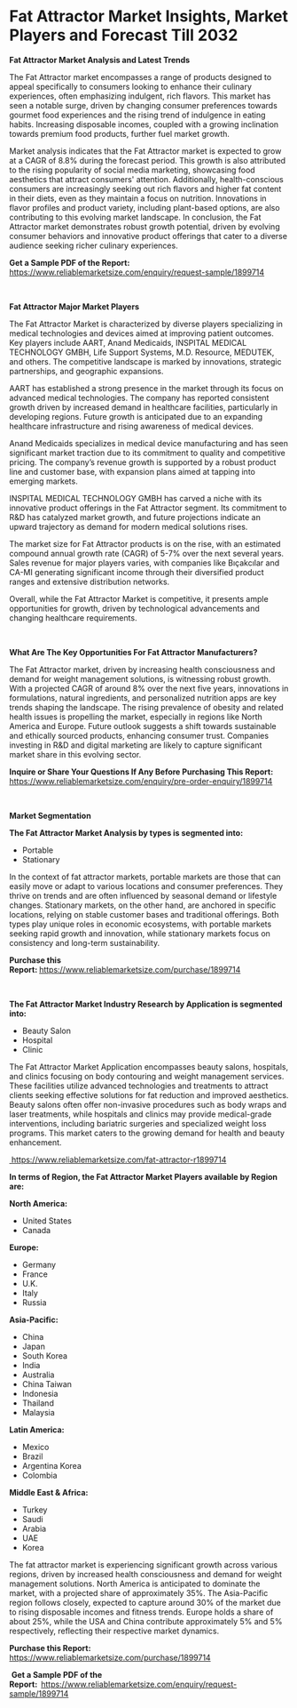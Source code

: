 <p><h1>Fat Attractor Market Insights, Market Players and Forecast Till 2032</h1></p><p><strong>Fat Attractor Market Analysis and Latest Trends</strong></p>
<p><p>The Fat Attractor market encompasses a range of products designed to appeal specifically to consumers looking to enhance their culinary experiences, often emphasizing indulgent, rich flavors. This market has seen a notable surge, driven by changing consumer preferences towards gourmet food experiences and the rising trend of indulgence in eating habits. Increasing disposable incomes, coupled with a growing inclination towards premium food products, further fuel market growth.</p><p>Market analysis indicates that the Fat Attractor market is expected to grow at a CAGR of 8.8% during the forecast period. This growth is also attributed to the rising popularity of social media marketing, showcasing food aesthetics that attract consumers' attention. Additionally, health-conscious consumers are increasingly seeking out rich flavors and higher fat content in their diets, even as they maintain a focus on nutrition. Innovations in flavor profiles and product variety, including plant-based options, are also contributing to this evolving market landscape. In conclusion, the Fat Attractor market demonstrates robust growth potential, driven by evolving consumer behaviors and innovative product offerings that cater to a diverse audience seeking richer culinary experiences.</p></p>
<p><strong>Get a Sample PDF of the Report:&nbsp;</strong> <a href="https://www.reliablemarketsize.com/enquiry/request-sample/1899714?utm_campaign=3163&utm_medium=2&utm_source=Github&utm_content=ia&utm_term=16042025&utm_id=fat-attractor">https://www.reliablemarketsize.com/enquiry/request-sample/1899714</a></p>
<p>&nbsp;</p>
<p><strong>Fat Attractor Major Market Players</strong></p>
<p><p>The Fat Attractor Market is characterized by diverse players specializing in medical technologies and devices aimed at improving patient outcomes. Key players include AART, Anand Medicaids, INSPITAL MEDICAL TECHNOLOGY GMBH, Life Support Systems, M.D. Resource, MEDUTEK, and others. The competitive landscape is marked by innovations, strategic partnerships, and geographic expansions.</p><p>AART has established a strong presence in the market through its focus on advanced medical technologies. The company has reported consistent growth driven by increased demand in healthcare facilities, particularly in developing regions. Future growth is anticipated due to an expanding healthcare infrastructure and rising awareness of medical devices.</p><p>Anand Medicaids specializes in medical device manufacturing and has seen significant market traction due to its commitment to quality and competitive pricing. The company’s revenue growth is supported by a robust product line and customer base, with expansion plans aimed at tapping into emerging markets.</p><p>INSPITAL MEDICAL TECHNOLOGY GMBH has carved a niche with its innovative product offerings in the Fat Attractor segment. Its commitment to R&D has catalyzed market growth, and future projections indicate an upward trajectory as demand for modern medical solutions rises.</p><p>The market size for Fat Attractor products is on the rise, with an estimated compound annual growth rate (CAGR) of 5-7% over the next several years. Sales revenue for major players varies, with companies like Bıçakcılar and CA-MI generating significant income through their diversified product ranges and extensive distribution networks.</p><p>Overall, while the Fat Attractor Market is competitive, it presents ample opportunities for growth, driven by technological advancements and changing healthcare requirements.</p></p>
<p>&nbsp;</p>
<p><strong>What Are The Key Opportunities For Fat Attractor Manufacturers?</strong></p>
<p><p>The Fat Attractor market, driven by increasing health consciousness and demand for weight management solutions, is witnessing robust growth. With a projected CAGR of around 8% over the next five years, innovations in formulations, natural ingredients, and personalized nutrition apps are key trends shaping the landscape. The rising prevalence of obesity and related health issues is propelling the market, especially in regions like North America and Europe. Future outlook suggests a shift towards sustainable and ethically sourced products, enhancing consumer trust. Companies investing in R&D and digital marketing are likely to capture significant market share in this evolving sector.</p></p>
<p><strong>Inquire or Share Your Questions If Any Before Purchasing This Report:</strong> <a href="https://www.reliablemarketsize.com/enquiry/pre-order-enquiry/1899714?utm_campaign=3163&utm_medium=2&utm_source=Github&utm_content=ia&utm_term=16042025&utm_id=fat-attractor">https://www.reliablemarketsize.com/enquiry/pre-order-enquiry/1899714</a></p>
<p>&nbsp;</p>
<p><strong>Market Segmentation</strong></p>
<p><strong>The Fat Attractor Market Analysis by types is segmented into:</strong></p>
<p><ul><li>Portable</li><li>Stationary</li></ul></p>
<p><p>In the context of fat attractor markets, portable markets are those that can easily move or adapt to various locations and consumer preferences. They thrive on trends and are often influenced by seasonal demand or lifestyle changes. Stationary markets, on the other hand, are anchored in specific locations, relying on stable customer bases and traditional offerings. Both types play unique roles in economic ecosystems, with portable markets seeking rapid growth and innovation, while stationary markets focus on consistency and long-term sustainability.</p></p>
<p><strong>Purchase this Report:&nbsp;</strong><a href="https://www.reliablemarketsize.com/purchase/1899714?utm_campaign=3163&utm_medium=2&utm_source=Github&utm_content=ia&utm_term=16042025&utm_id=fat-attractor">https://www.reliablemarketsize.com/purchase/1899714</a></p>
<p>&nbsp;</p>
<p><strong>The Fat Attractor Market Industry Research by Application is segmented into:</strong></p>
<p><ul><li>Beauty Salon</li><li>Hospital</li><li>Clinic</li></ul></p>
<p><p>The Fat Attractor Market Application encompasses beauty salons, hospitals, and clinics focusing on body contouring and weight management services. These facilities utilize advanced technologies and treatments to attract clients seeking effective solutions for fat reduction and improved aesthetics. Beauty salons often offer non-invasive procedures such as body wraps and laser treatments, while hospitals and clinics may provide medical-grade interventions, including bariatric surgeries and specialized weight loss programs. This market caters to the growing demand for health and beauty enhancement.</p></p>
<p><a href="https://www.reliablemarketsize.com/fat-attractor-r1899714?utm_campaign=3163&utm_medium=2&utm_source=Github&utm_content=ia&utm_term=16042025&utm_id=fat-attractor">&nbsp;https://www.reliablemarketsize.com/fat-attractor-r1899714</a></p>
<p><strong>In terms of Region, the Fat Attractor Market Players available by Region are:</strong></p>
<p>
    <p> <strong> North America: </strong>
        <ul>
            <li>United States</li>
            <li>Canada</li>
        </ul>
        </p> 
    <p> <strong> Europe: </strong>
        <ul>
            <li>Germany</li>
            <li>France</li>
            <li>U.K.</li>
            <li>Italy</li>
            <li>Russia</li>
        </ul>
        </p> 
    <p> <strong> Asia-Pacific: </strong>
        <ul>
            <li>China</li>
            <li>Japan</li>
            <li>South Korea</li>
            <li>India</li>
            <li>Australia</li>
            <li>China Taiwan</li>
            <li>Indonesia</li>
            <li>Thailand</li>
            <li>Malaysia</li>
        </ul>
        </p> 
    <p> <strong> Latin America: </strong>
        <ul>
            <li>Mexico</li>
            <li>Brazil</li>
            <li>Argentina Korea</li>
            <li>Colombia</li>
        </ul>
        </p> 
    <p> <strong> Middle East & Africa: </strong>
        <ul>
            <li>Turkey</li>
            <li>Saudi</li>
            <li>Arabia</li>
            <li>UAE</li>
            <li>Korea</li>
        </ul>
    </p>
    </p>
<p><p>The fat attractor market is experiencing significant growth across various regions, driven by increased health consciousness and demand for weight management solutions. North America is anticipated to dominate the market, with a projected share of approximately 35%. The Asia-Pacific region follows closely, expected to capture around 30% of the market due to rising disposable incomes and fitness trends. Europe holds a share of about 25%, while the USA and China contribute approximately 5% and 5% respectively, reflecting their respective market dynamics.</p></p>
<p><strong>Purchase this Report: </strong><a href="https://www.reliablemarketsize.com/purchase/1899714?utm_campaign=3163&utm_medium=2&utm_source=Github&utm_content=ia&utm_term=16042025&utm_id=fat-attractor">https://www.reliablemarketsize.com/purchase/1899714</a></p>
<p>&nbsp;<strong>Get a Sample PDF of the Report:&nbsp;&nbsp;</strong><a href="https://www.reliablemarketsize.com/enquiry/request-sample/1899714?utm_campaign=3163&utm_medium=2&utm_source=Github&utm_content=ia&utm_term=16042025&utm_id=fat-attractor">https://www.reliablemarketsize.com/enquiry/request-sample/1899714</a></p>
<p><strong></strong></p>
<p><p></p><p></p><p></p></p>